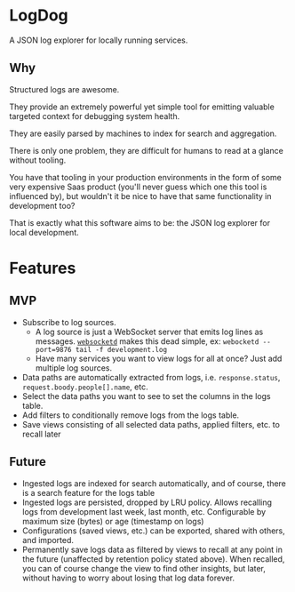 # LogDog

A JSON log explorer for locally running services.

## Why

Structured logs are awesome.

They provide an extremely powerful yet simple tool for emitting valuable targeted context for debugging system health.

They are easily parsed by machines to index for search and aggregation.

There is only one problem, they are difficult for humans to read at a glance without tooling.

You have that tooling in your production environments in the form of some very expensive Saas product (you'll never guess which one this tool is influenced by), but wouldn't it be nice to have that same functionality in development too?

That is exactly what this software aims to be: the JSON log explorer for local development.

# Features

## MVP

- Subscribe to log sources.
	- A log source is just a WebSocket server that emits log lines as messages. [`websocketd`](https://github.com/joewalnes/websocketd) makes this dead simple, ex: `webocketd --port=9876 tail -f development.log`
	- Have many services you want to view logs for all at once? Just add multiple log sources.
- Data paths are automatically extracted from logs, i.e. `response.status`, `request.boody.people[].name`, etc.
- Select the data paths you want to see to set the columns in the logs table.
- Add filters to conditionally remove logs from the logs table.
- Save views consisting of all selected data paths, applied filters, etc. to recall later

## Future

- Ingested logs are indexed for search automatically, and of course, there is a search feature for the logs table
- Ingested logs are persisted, dropped by LRU policy. Allows recalling logs from development last week, last month, etc. Configurable by maximum size (bytes) or age (timestamp on logs)
- Configurations (saved views, etc.) can be exported, shared with others, and imported.
- Permanently save logs data as filtered by views to recall at any point in the future (unaffected by retention policy stated above). When recalled, you can of course change the view to find other insights, but later, without having to worry about losing that log data forever.


